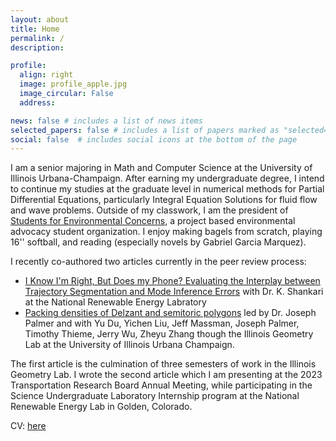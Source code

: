 ```yaml
---
layout: about
title: Home
permalink: /
description:

profile:
  align: right
  image: profile_apple.jpg
  image_circular: False
  address:

news: false # includes a list of news items
selected_papers: false # includes a list of papers marked as "selected={true}"
social: false  # includes social icons at the bottom of the page
---
```


I am a senior majoring in Math and Computer Science at the University of Illinois Urbana-Champaign. After earning my undergraduate degree, I intend to continue my studies at the graduate level in numerical methods for Partial Differential Equations, particularly Integral Equation Solutions for fluid flow and wave problems. Outside of my classwork, I am the president of [Students for Environmental Concerns](https://secsatuiuc.web.illinois.edu/), a project based environmental advocacy student organization. I enjoy making bagels from scratch, playing 16'' softball, and reading (especially novels by Gabriel Garcia Marquez).

I recently co-authored two articles currently in the peer review process: 
* <a href="https://kennykos.github.io/assets/pdf/Sensor_based_multi_step_pipeline_evaluation_framework_SULI-3.pdf" target="_blank">I Know I'm Right, But Does my Phone? Evaluating the Interplay between Trajectory Segmentation and Mode Inference Errors</a> with  Dr. K. Shankari at the National Renewable Energy Labratory
* <a href="https://arxiv.org/abs/2210.06415" target="_blank">Packing densities of Delzant and semitoric polygons</a> led by Dr. Joseph Palmer and with Yu Du, Yichen Liu, Jeff Massman, Joseph Palmer, Timothy Thieme, Jerry Wu, Zheyu Zhang though the Illinois Geometry Lab at the University of Illinois Urbana Champaign.

The first article is the culmination of three semesters of work in the Illinois Geometry Lab. I wrote the second article which I am presenting at the 2023 Transportation Research Board Annual Meeting, while participating in the Science Undergraduate Laboratory Internship program at the National Renewable Energy Lab in Golden, Colorado.


CV: <a href="https://kennykos.github.io/assets/pdf/Kosmacher_CV.pdf" target="_blank">here</a>